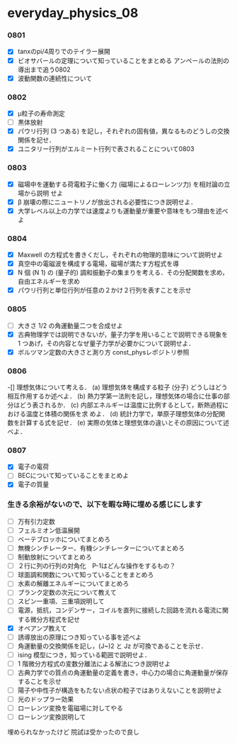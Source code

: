 # everyday_physics_08


### 0801

- [x] tanxのpi/4周りでのテイラー展開
- [x] ビオサバールの定理について知っていることをまとめる
アンペールの法則の導出まで追う0802
- [x] 波動関数の連続性について

### 0802

- [x] μ粒子の寿命測定
- [ ] 黒体放射
- [x] パウリ行列 (3 つある) を記し，それぞれの固有値，異なるものどうしの交換関係を記せ．
- [x] ユニタリー行列がエルミート行列で表されることについて0803
### 0803

- [x] 磁場中を運動する荷電粒子に働く力 (磁場によるローレンツ力) を相対論の立場から説明
せよ
- [x] β 崩壊の際にニュートリノが放出される必要性につき説明せよ．
- [x] 大学レベル以上の力学では速度よりも運動量が重要や意味をもつ理由を述べよ

### 0804
- [x] Maxwell の方程式を書きくだし，それぞれの物理的意味について説明せよ
- [x] 真空中の電磁波を構成する電場，磁場が満たす方程式を導
- [x] N 個 (N  1) の (量子的) 調和振動子の集まりを考える．その分配関数を求め，自由エネルギーを求め
- [x] パウリ行列と単位行列が任意の２かけ２行列を表すことを示せ

### 0805
- [ ] 大きさ 1/2 の角運動量二つを合成せよ
- [x] 古典物理学では説明できないが，量子力学を用いることで説明できる現象を 1 つあげ，その内容となぜ量子力学が必要かについて説明せよ．
- [x] ボルツマン定数の大きさと測り方 const_physレポジトリ参照

### 0806
-[] 理想気体について考える．
(a) 理想気体を構成する粒子 (分子) どうしはどう相互作用するか述べよ．
(b) 熱力学第一法則を記し，理想気体の場合に仕事の部分はどう表されるか．
(c) 内部エネルギーは温度に比例するとして，断熱過程における温度と体積の関係を求
めよ．
(d) 統計力学で，単原子理想気体の分配関数を計算する式を記せ．
(e) 実際の気体と理想気体の違いとその原因について述べよ．

### 0807
- [x] 電子の電荷
- [ ] BECについて知っていることをまとめよ
- [x] 電子の質量

### 生きる余裕がないので、以下を暇な時に埋める感じにします
- [ ] 万有引力定数
- [ ] フェルミオン低温展開
- [ ] ベーテブロッホについてまとめろ
- [ ] 無機シンチレーター、有機シンチレーターについてまとめろ
- [ ] 制動放射についてまとめろ
- [ ] ２行に列の行列の対角化　P-1はどんな操作をするもの？
- [ ] 球面調和関数について知っていることをまとめろ
- [ ] 水素の解離エネルギーについてまとめろ
- [ ] プランク定数の次元について教えて
- [ ] スピン一重項、三重項説明して
- [ ] 電源，抵抗，コンデンサー，コイルを直列に接続した回路を流れる電流に関する微分方程式を記せ
- [x] オペアンプ教えて
- [ ] 誘導放出の原理につき知っている事を述べよ
- [ ] 角運動量の交換関係を記し，(J~)2 と Jz が可換であることを示せ．
- [ ] ising 模型につき，知っている範囲で説明せよ．
- [ ] 1 階微分方程式の変数分離法による解法につき説明せよ
- [ ] 古典力学での質点の角運動量の定義を書き，中心力の場合に角運動量が保存することを示せ
- [ ] 陽子や中性子が構造をもたない点状の粒子ではありえないことを説明せよ
- [ ] 光のドップラー効果
- [ ] ローレンツ変換を電磁場に対してやる
- [ ] ローレンツ変換説明して

埋められなかったけど
院試は受かったので良し
